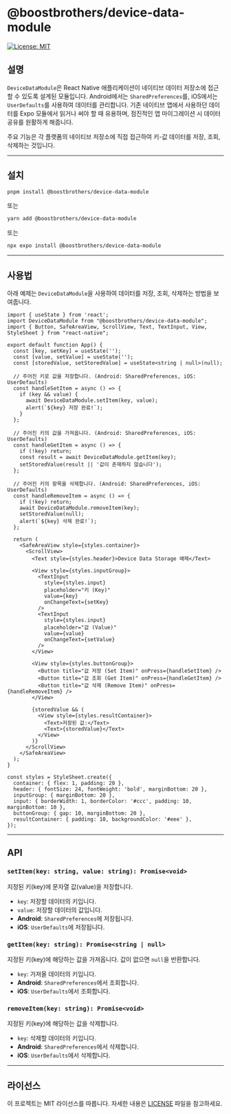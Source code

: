 # @boostbrothers/device-data-module

[![License: MIT](https://img.shields.io/badge/License-MIT-yellow.svg)](LICENSE)

## 설명

`DeviceDataModule`은 React Native 애플리케이션이 네이티브 데이터 저장소에 접근할 수 있도록 설계된 모듈입니다. Android에서는 `SharedPreferences`를, iOS에서는 `UserDefaults`를 사용하여 데이터를 관리합니다. 기존 네이티브 앱에서 사용하던 데이터를 Expo 모듈에서 읽거나 써야 할 때 유용하며, 점진적인 앱 마이그레이션 시 데이터 공유를 원활하게 해줍니다.

주요 기능은 각 플랫폼의 네이티브 저장소에 직접 접근하여 키-값 데이터를 저장, 조회, 삭제하는 것입니다.

---

## 설치

```bash
pnpm install @boostbrothers/device-data-module
```
또는
```bash
yarn add @boostbrothers/device-data-module
```
또는
```bash
npx expo install @boostbrothers/device-data-module
```

---

## 사용법

아래 예제는 `DeviceDataModule`을 사용하여 데이터를 저장, 조회, 삭제하는 방법을 보여줍니다.

```tsx
import { useState } from 'react';
import DeviceDataModule from "@boostbrothers/device-data-module";
import { Button, SafeAreaView, ScrollView, Text, TextInput, View, StyleSheet } from "react-native";

export default function App() {
  const [key, setKey] = useState('');
  const [value, setValue] = useState('');
  const [storedValue, setStoredValue] = useState<string | null>(null);

  // 주어진 키로 값을 저장합니다. (Android: SharedPreferences, iOS: UserDefaults)
  const handleSetItem = async () => {
    if (key && value) {
      await DeviceDataModule.setItem(key, value);
      alert(`${key} 저장 완료!`);
    }
  };

  // 주어진 키의 값을 가져옵니다. (Android: SharedPreferences, iOS: UserDefaults)
  const handleGetItem = async () => {
    if (!key) return;
    const result = await DeviceDataModule.getItem(key);
    setStoredValue(result || '값이 존재하지 않습니다');
  };

  // 주어진 키의 항목을 삭제합니다. (Android: SharedPreferences, iOS: UserDefaults)
  const handleRemoveItem = async () => {
    if (!key) return;
    await DeviceDataModule.removeItem(key);
    setStoredValue(null);
    alert(`${key} 삭제 완료!`);
  };

  return (
    <SafeAreaView style={styles.container}>
      <ScrollView>
        <Text style={styles.header}>Device Data Storage 예제</Text>
        
        <View style={styles.inputGroup}>
          <TextInput
            style={styles.input}
            placeholder="키 (Key)"
            value={key}
            onChangeText={setKey}
          />
          <TextInput
            style={styles.input}
            placeholder="값 (Value)"
            value={value}
            onChangeText={setValue}
          />
        </View>

        <View style={styles.buttonGroup}>
          <Button title="값 저장 (Set Item)" onPress={handleSetItem} />
          <Button title="값 조회 (Get Item)" onPress={handleGetItem} />
          <Button title="값 삭제 (Remove Item)" onPress={handleRemoveItem} />
        </View>

        {storedValue && (
          <View style={styles.resultContainer}>
            <Text>저장된 값:</Text>
            <Text>{storedValue}</Text>
          </View>
        )}
      </ScrollView>
    </SafeAreaView>
  );
}

const styles = StyleSheet.create({
  container: { flex: 1, padding: 20 },
  header: { fontSize: 24, fontWeight: 'bold', marginBottom: 20 },
  inputGroup: { marginBottom: 20 },
  input: { borderWidth: 1, borderColor: '#ccc', padding: 10, marginBottom: 10 },
  buttonGroup: { gap: 10, marginBottom: 20 },
  resultContainer: { padding: 10, backgroundColor: '#eee' },
});
```

---

## API

### `setItem(key: string, value: string): Promise<void>`
지정된 키(key)에 문자열 값(value)을 저장합니다.
- `key`: 저장할 데이터의 키입니다.
- `value`: 저장할 데이터의 값입니다.
- **Android**: `SharedPreferences`에 저장됩니다.
- **iOS**: `UserDefaults`에 저장됩니다.

### `getItem(key: string): Promise<string | null>`
지정된 키(key)에 해당하는 값을 가져옵니다. 값이 없으면 `null`을 반환합니다.
- `key`: 가져올 데이터의 키입니다.
- **Android**: `SharedPreferences`에서 조회합니다.
- **iOS**: `UserDefaults`에서 조회합니다.

### `removeItem(key: string): Promise<void>`
지정된 키(key)에 해당하는 값을 삭제합니다.
- `key`: 삭제할 데이터의 키입니다.
- **Android**: `SharedPreferences`에서 삭제합니다.
- **iOS**: `UserDefaults`에서 삭제합니다.


---

## 라이선스

이 프로젝트는 MIT 라이선스를 따릅니다. 자세한 내용은 [LICENSE](LICENSE) 파일을 참고하세요. 